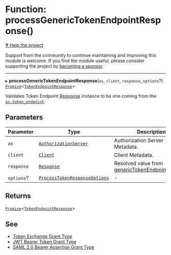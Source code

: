 # Function: processGenericTokenEndpointResponse()

[💗 Help the project](https://github.com/sponsors/panva)

Support from the community to continue maintaining and improving this module is welcome. If you find the module useful, please consider supporting the project by [becoming a sponsor](https://github.com/sponsors/panva).

***

▸ **processGenericTokenEndpointResponse**(`as`, `client`, `response`, `options`?): [`Promise`](https://developer.mozilla.org/docs/Web/JavaScript/Reference/Global_Objects/Promise)\<[`TokenEndpointResponse`](../interfaces/TokenEndpointResponse.md)\>

Validates Token Endpoint [Response](https://developer.mozilla.org/docs/Web/API/Response) instance to be one coming from the
[`as.token_endpoint`](../interfaces/AuthorizationServer.md#token_endpoint).

## Parameters

| Parameter | Type | Description |
| ------ | ------ | ------ |
| `as` | [`AuthorizationServer`](../interfaces/AuthorizationServer.md) | Authorization Server Metadata. |
| `client` | [`Client`](../interfaces/Client.md) | Client Metadata. |
| `response` | [`Response`](https://developer.mozilla.org/docs/Web/API/Response) | Resolved value from [genericTokenEndpointRequest](genericTokenEndpointRequest.md). |
| `options`? | [`ProcessTokenResponseOptions`](../interfaces/ProcessTokenResponseOptions.md) | - |

## Returns

[`Promise`](https://developer.mozilla.org/docs/Web/JavaScript/Reference/Global_Objects/Promise)\<[`TokenEndpointResponse`](../interfaces/TokenEndpointResponse.md)\>

## See

 - [Token Exchange Grant Type](https://www.rfc-editor.org/rfc/rfc8693.html)
 - [JWT Bearer Token Grant Type](https://www.rfc-editor.org/rfc/rfc7523.html#section-2.1)
 - [SAML 2.0 Bearer Assertion Grant Type](https://www.rfc-editor.org/rfc/rfc7522.html#section-2.1)
